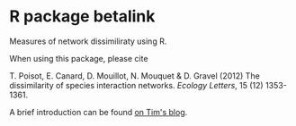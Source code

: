 # R package betalink

Measures of network dissimiliraty using R.

When using this package, please cite

T. Poisot, E. Canard, D. Mouillot, N. Mouquet & D. Gravel (2012) The dissimilarity of species interaction networks. *Ecology Letters*, 15 (12) 1353-1361.

A brief introduction can be found [on Tim's blog][betablog].

[betablog]: http://timotheepoisot.fr/2012/09/24/measuring-beta-diversity-networks/

